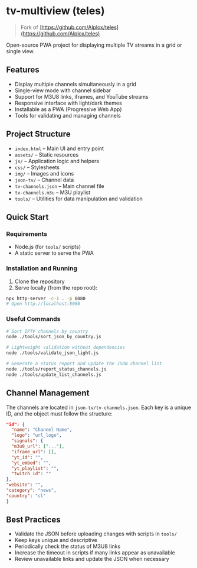 # tv-multiview (teles)

> Fork of [https://github.com/Alplox/teles](https://github.com/Alplox/teles)

Open-source PWA project for displaying multiple TV streams in a grid or single view.

## Features

- Display multiple channels simultaneously in a grid
- Single-view mode with channel sidebar
- Support for M3U8 links, iframes, and YouTube streams
- Responsive interface with light/dark themes
- Installable as a PWA (Progressive Web App)
- Tools for validating and managing channels

## Project Structure

- `index.html` – Main UI and entry point
- `assets/` – Static resources
- `js/` – Application logic and helpers
- `css/` – Stylesheets
- `img/` – Images and icons
- `json-tv/` – Channel data
- `tv-channels.json` – Main channel file
- `tv-channels.m3u` – M3U playlist
- `tools/` – Utilities for data manipulation and validation

## Quick Start

### Requirements

- Node.js (for `tools/` scripts)
- A static server to serve the PWA

### Installation and Running

1. Clone the repository
2. Serve locally (from the repo root):

```bash
npx http-server -c-1 . -p 8080
# Open http://localhost:8080
```

### Useful Commands

```bash
# Sort IPTV channels by country
node ./tools/sort_json_by_country.js

# Lightweight validation without dependencies
node ./tools/validate_json_light.js

# Generate a status report and update the JSON channel list
node ./tools/report_status_channels.js
node ./tools/update_list_channels.js
```

## Channel Management

The channels are located in `json-tv/tv-channels.json`. Each key is a unique ID, and the object must follow the structure:

```json
"id": {
  "name": "Channel Name",
  "logo": "url_logo",
  "signals": {
  "m3u8_url": ["..."],
  "iframe_url": [],
  "yt_id": "",
  "yt_embed": "",
  "yt_playlist": "",
  "twitch_id": ""
},
"website": "",
"category": "news",
"country": "cl"
}
```

## Best Practices

- Validate the JSON before uploading changes with scripts in `tools/`
- Keep keys unique and descriptive
- Periodically check the status of M3U8 links
- Increase the timeout in scripts if many links appear as unavailable
- Review unavailable links and update the JSON when necessary
